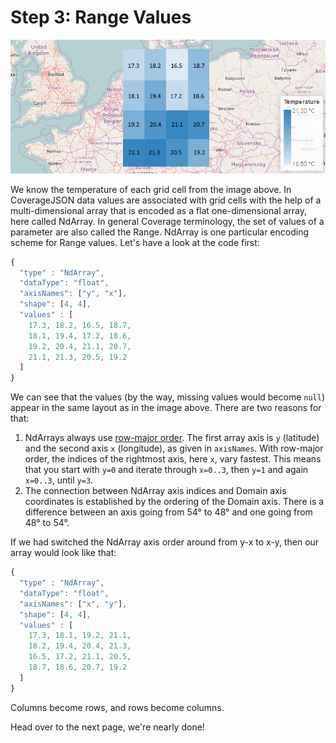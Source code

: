 # Step 3: Range Values

![Temperature values overlaid on grid](images/playground_temperature_coverage_with_values.png)

We know the temperature of each grid cell from the image above.
In CoverageJSON data values are associated with grid cells with the help of a multi-dimensional array that is encoded as a flat one-dimensional array, here called NdArray. In general Coverage terminology, the set of values of a parameter are also called the Range. NdArray is one particular encoding scheme for Range values. Let's have a look at the code first:
```js
{
  "type" : "NdArray",
  "dataType": "float",
  "axisNames": ["y", "x"],
  "shape": [4, 4],
  "values" : [
    17.3, 18.2, 16.5, 18.7,
    18.1, 19.4, 17.2, 18.6,
    19.2, 20.4, 21.1, 20.7,
    21.1, 21.3, 20.5, 19.2
  ]
}
```
We can see that the values (by the way, missing values would become `null`) appear in the same layout as in the image above.
There are two reasons for that:

1. NdArrays always use [row-major order](https://en.wikipedia.org/wiki/Row-major_order).
The first array axis is `y` (latitude) and the second axis `x` (longitude), as given in `axisNames`.
With row-major order, the indices of the rightmost axis, here `x`, vary fastest.
This means that you start with `y=0` and iterate through `x=0..3`, then `y=1` and again `x=0..3`, until `y=3`.
2. The connection between NdArray axis indices and Domain axis coordinates is established by the ordering of the Domain axis.
There is a difference between an axis going from 54° to 48° and one going from 48° to 54°.

If we had switched the NdArray axis order around from y-x to x-y, then our array would look like that:
```js
{
  "type" : "NdArray",
  "dataType": "float",
  "axisNames": ["x", "y"],
  "shape": [4, 4],
  "values" : [
    17.3, 18.1, 19.2, 21.1,
    18.2, 19.4, 20.4, 21.3,
    16.5, 17.2, 21.1, 20.5,
    18.7, 18.6, 20.7, 19.2
  ]
}
```
Columns become rows, and rows become columns.

Head over to the next page, we're nearly done! 
